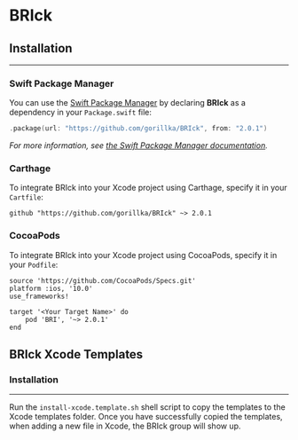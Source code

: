 # BRIck

## Installation
---

### Swift Package Manager

You can use the [Swift Package Manager](https://github.com/apple/swift-package-manager) by declaring **BRIck** as a dependency in your `Package.swift` file:

```swift
.package(url: "https://github.com/gorillka/BRIck", from: "2.0.1")
```

*For more information, see [the Swift Package Manager documentation](https://github.com/apple/swift-package-manager/tree/master/Documentation).*

### Carthage

To integrate BRIck into your Xcode project using Carthage, specify it in your `Cartfile`:
```
github "https://github.com/gorillka/BRIck" ~> 2.0.1
```

### CocoaPods

To integrate BRIck into your Xcode project using CocoaPods, specify it in your `Podfile`:
```
source 'https://github.com/CocoaPods/Specs.git'
platform :ios, '10.0'
use_frameworks!

target '<Your Target Name>' do
    pod 'BRI', '~> 2.0.1'
end
```

## BRIck Xcode Templates

### Installation
---

Run the `install-xcode.template.sh` shell script to copy the templates to the Xcode templates folder. Once you have successfully copied the templates, when adding a new file in Xcode, the BRIck group will show up.
